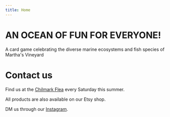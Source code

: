 ```yaml
---
title: Home
---
```

#  AN OCEAN OF FUN FOR EVERYONE!
A card game celebrating the diverse marine ecosystems and fish species of Martha's Vineyard

# Contact us
Find us at the [Chilmark Flea](https://www.facebook.com/chilmarkflea) every Saturday this summer.

All products are also available on our Etsy shop. 

DM us through our [Instagram](https://www.instagram.com/gofishmv).